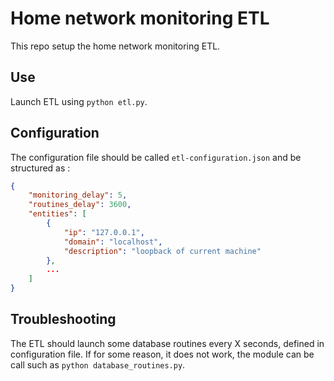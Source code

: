 # Home network monitoring ETL

This repo setup the home network monitoring ETL.

## Use

Launch ETL using `python etl.py`.

## Configuration

The configuration file should be called `etl-configuration.json` and be structured as :

```JSON
{
    "monitoring_delay": 5,
    "routines_delay": 3600,
    "entities": [
        {
            "ip": "127.0.0.1",
            "domain": "localhost",
            "description": "loopback of current machine"
        },
        ...
    ]
}
```

## Troubleshooting

The ETL should launch some database routines every X seconds, defined in configuration file. If for some reason, it does not work, the module can be call such as `python database_routines.py`.